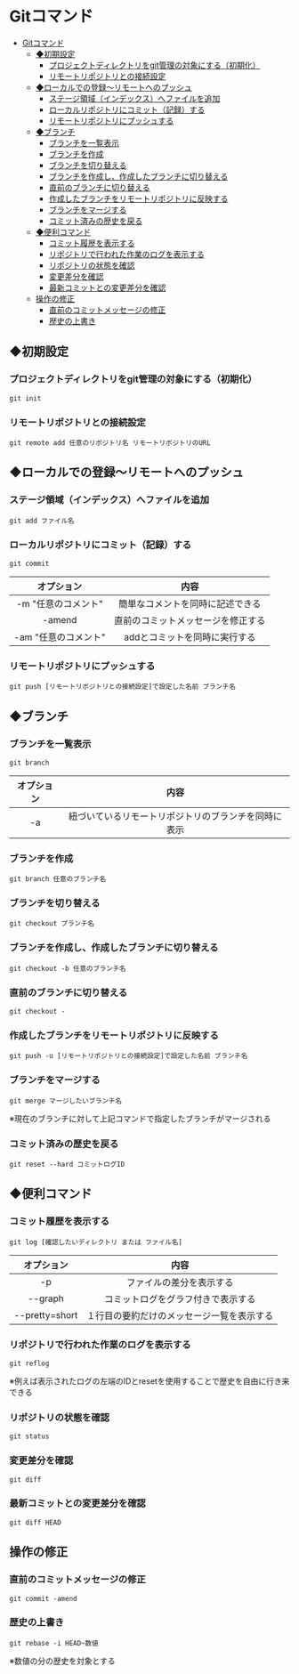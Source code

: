 # Gitコマンド

- [Gitコマンド](#gitコマンド)
  - [◆初期設定](#初期設定)
    - [プロジェクトディレクトリをgit管理の対象にする（初期化）](#プロジェクトディレクトリをgit管理の対象にする初期化)
    - [リモートリポジトリとの接続設定](#リモートリポジトリとの接続設定)
  - [◆ローカルでの登録～リモートへのプッシュ](#ローカルでの登録リモートへのプッシュ)
    - [ステージ領域（インデックス）へファイルを追加](#ステージ領域インデックスへファイルを追加)
    - [ローカルリポジトリにコミット（記録）する](#ローカルリポジトリにコミット記録する)
    - [リモートリポジトリにプッシュする](#リモートリポジトリにプッシュする)
  - [◆ブランチ](#ブランチ)
    - [ブランチを一覧表示](#ブランチを一覧表示)
    - [ブランチを作成](#ブランチを作成)
    - [ブランチを切り替える](#ブランチを切り替える)
    - [ブランチを作成し、作成したブランチに切り替える](#ブランチを作成し作成したブランチに切り替える)
    - [直前のブランチに切り替える](#直前のブランチに切り替える)
    - [作成したブランチをリモートリポジトリに反映する](#作成したブランチをリモートリポジトリに反映する)
    - [ブランチをマージする](#ブランチをマージする)
    - [コミット済みの歴史を戻る](#コミット済みの歴史を戻る)
  - [◆便利コマンド](#便利コマンド)
    - [コミット履歴を表示する](#コミット履歴を表示する)
    - [リポジトリで行われた作業のログを表示する](#リポジトリで行われた作業のログを表示する)
    - [リポジトリの状態を確認](#リポジトリの状態を確認)
    - [変更差分を確認](#変更差分を確認)
    - [最新コミットとの変更差分を確認](#最新コミットとの変更差分を確認)
  - [操作の修正](#操作の修正)
    - [直前のコミットメッセージの修正](#直前のコミットメッセージの修正)
    - [歴史の上書き](#歴史の上書き)

## ◆初期設定

### プロジェクトディレクトリをgit管理の対象にする（初期化）

```console
git init
```

### リモートリポジトリとの接続設定

```console
git remote add 任意のリポジトリ名 リモートリポジトリのURL
```

## ◆ローカルでの登録～リモートへのプッシュ

### ステージ領域（インデックス）へファイルを追加

```console
git add ファイル名
```

### ローカルリポジトリにコミット（記録）する

```console
git commit
```

| オプション | 内容 |
|:-----------:|:----:|
| -m "任意のコメント" | 簡単なコメントを同時に記述できる |
| -amend | 直前のコミットメッセージを修正する |
| -am "任意のコメント" | addとコミットを同時に実行する |

### リモートリポジトリにプッシュする

```console
git push [リモートリポジトリとの接続設定]で設定した名前 ブランチ名
```

## ◆ブランチ

### ブランチを一覧表示

```console
git branch
```

| オプション | 内容 |
|:-----------:|:----:|
| -a | 紐づいているリモートリポジトリのブランチを同時に表示 |

### ブランチを作成

```console
git branch 任意のブランチ名
```

### ブランチを切り替える

```console
git checkout ブランチ名
```

### ブランチを作成し、作成したブランチに切り替える

```console
git checkout -b 任意のブランチ名 
```

### 直前のブランチに切り替える

```console
git checkout -
```

### 作成したブランチをリモートリポジトリに反映する

```console
git push -u [リモートリポジトリとの接続設定]で設定した名前 ブランチ名
```

### ブランチをマージする

```console
git merge マージしたいブランチ名
```

※現在のブランチに対して上記コマンドで指定したブランチがマージされる

### コミット済みの歴史を戻る

```console
git reset --hard コミットログID
```

## ◆便利コマンド

### コミット履歴を表示する

```console
git log [確認したいディレクトリ または ファイル名]
```

| オプション | 内容 |
|:-----------:|:----:|
| -p | ファイルの差分を表示する |
| --graph | コミットログをグラフ付きで表示する |
| --pretty=short | １行目の要約だけのメッセージ一覧を表示する |

### リポジトリで行われた作業のログを表示する

```console
git reflog
```

※例えば表示されたログの左端のIDとresetを使用することで歴史を自由に行き来できる

### リポジトリの状態を確認

```console
git status 
```

### 変更差分を確認

```console
git diff 
```

### 最新コミットとの変更差分を確認

```console
git diff HEAD
```

## 操作の修正

### 直前のコミットメッセージの修正

```console
git commit -amend
```

### 歴史の上書き

```console
git rebase -i HEAD~数値
```

※数値の分の歴史を対象とする

<!-- 
### 

```console
git 
``` -->
